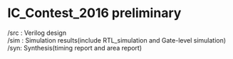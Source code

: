 # IC_Contest_2016 preliminary
/src : Verilog design  
/sim : Simulation results(include RTL_simulation and Gate-level simulation)  
/syn: Synthesis(timing report and area report)  
